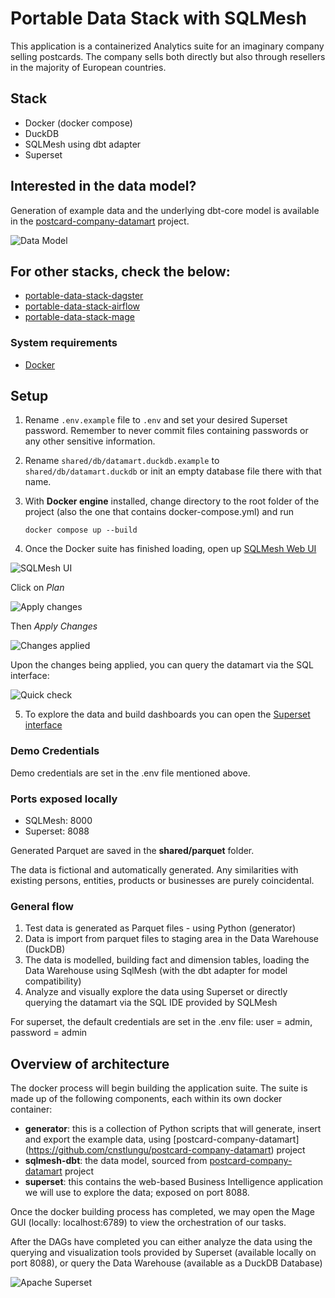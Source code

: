 # Portable Data Stack with SQLMesh

This application is a containerized Analytics suite for an imaginary company selling postcards. The company sells both directly but also through resellers in the majority of European countries.

## Stack

- Docker (docker compose)
- DuckDB
- SQLMesh using dbt adapter
- Superset

## Interested in the data model?

Generation of example data and the underlying dbt-core model is available in the [postcard-company-datamart](https://github.com/cnstlungu/postcard-company-datamart) project.  

![Data Model](resources/data_model.png "Data Model")


## For other stacks, check the below:
- [portable-data-stack-dagster](https://github.com/cnstlungu/portable-data-stack-dagster)
- [portable-data-stack-airflow](https://github.com/cnstlungu/portable-data-stack-airflow)
- [portable-data-stack-mage](https://github.com/cnstlungu/portable-data-stack-mage)

### System requirements
* [Docker](https://docs.docker.com/engine/install/)

## Setup

1. Rename `.env.example` file to `.env` and set your desired Superset password. Remember to never commit files containing passwords or any other sensitive information.

2. Rename `shared/db/datamart.duckdb.example` to `shared/db/datamart.duckdb` or init an empty database file there with that name.

3. With **Docker engine** installed, change directory to the root folder of the project (also the one that contains docker-compose.yml) and run

    `docker compose up --build`

4. Once the Docker suite has finished loading, open up [SQLMesh Web UI](http://localhost:8000)


![SQLMesh UI](resources/sqlmesh_ui.png "SQLMesh UI")

Click on *Plan* 

![Apply changes](resources/apply_changes.png "Apply changes")

Then *Apply Changes*

![Changes applied](resources/changes_applied.png "Changes applied")

Upon the changes being applied, you can query the datamart via the SQL interface:

![Quick check](resources/quick_check.png "Quick check")

5. To explore the data and build dashboards you can open the [Superset interface](http://localhost:8088)


### Demo Credentials

Demo credentials are set in the .env file mentioned above. 

### Ports exposed locally
* SQLMesh: 8000
* Superset: 8088

Generated Parquet are saved in the **shared/parquet** folder.

The data is fictional and automatically generated. Any similarities with existing persons, entities, products or businesses are purely coincidental.

### General flow

1. Test data is generated as Parquet files - using Python (generator)
2. Data is import from parquet files to staging area in the Data Warehouse (DuckDB)
3. The data is modelled, building fact and dimension tables, loading the Data Warehouse using SqlMesh (with the dbt adapter for model compatibility)
4. Analyze and visually explore the data using Superset or directly querying the datamart via the SQL IDE provided by SQLMesh

For superset, the default credentials are set in the .env file: user = admin, password = admin


## Overview of architecture

The docker process will begin building the application suite. The suite is made up of the following components, each within its own docker container:
* **generator**: this is a collection of Python scripts that will generate, insert and export the example data, using [postcard-company-datamart]  (https://github.com/cnstlungu/postcard-company-datamart) project
* **sqlmesh-dbt**: the data model, sourced from [postcard-company-datamart](https://github.com/cnstlungu/postcard-company-datamart) project
* **superset**: this contains the web-based Business Intelligence application we will use to explore the data; exposed on port 8088.

Once the docker building process has completed, we may open the Mage GUI (locally: localhost:6789) to view the orchestration of our tasks.


After the DAGs have completed you can either analyze the data using the querying and visualization tools provided by Superset (available locally on port 8088), or query the Data Warehouse (available as a DuckDB Database)

![Apache Superset](resources/superset.png "Superset")